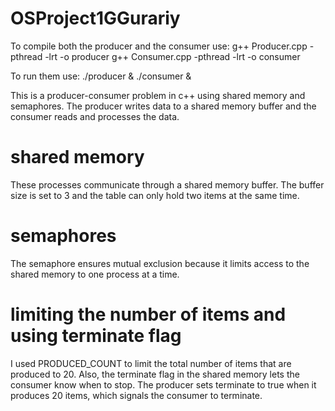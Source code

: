 # OSProject1GGurariy
To compile both the producer and the consumer use:
g++ Producer.cpp -pthread -lrt -o producer
g++ Consumer.cpp -pthread -lrt -o consumer

To run them use:
./producer & ./consumer &

This is a producer-consumer problem in c++ using shared memory and semaphores. The producer writes data to a shared memory buffer and the consumer reads and processes the data.

# shared memory
These processes communicate through a shared memory buffer. The buffer size is set to 3 and the table can only hold two items at the same time. 

# semaphores
The semaphore ensures mutual exclusion because it limits access to the shared memory to one process at a time. 

# limiting the number of items and using terminate flag
I used PRODUCED_COUNT to limit the total number of items that are produced to 20. Also, the terminate flag in the shared memory lets the consumer know when to stop. The producer sets terminate to true when it produces 20 items, which signals the consumer to terminate.